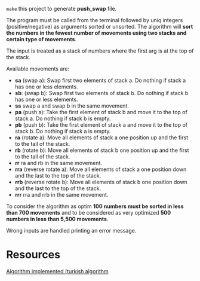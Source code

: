 `make` this project to generate **push_swap** file.

The program must be called from the terminal followed by uniq integers (positive/negative) as arguments sorted 
or unsorted. The algorithm will **sort the numbers in the fewest number of movements using two stacks and certain
type of movements**.

The input is treated as a stack of numbers where the first arg is at the top of the stack.

Available movements are:
- **sa** (swap a): Swap first two elements of stack a. Do nothing if stack a has one or less elements.
- **sb**: (swap b): Swap first two elements of stack b. Do nothing if stack b has one or less elements.
- **ss** swap a and swap b in the same movement.
- **pa** (push a): Take the first element of stack b and move it to the top of stack a. Do nothing if
stack b is empty.
- **pb** (push b): Take the first element of stack a and move it to the top of stack b. Do nothing if
stack a is empty.
- **ra** (rotate a): Move all elements of stack a one position up and the first to the tail of the stack.
- **rb** (rotate b): Move all elements of stack b one position up and the first to the tail of the stack.
- **rr** ra and rb in the same movement.
- **rra** (reverse rotate a): Move all elements of stack a one position down and the last to the top of the stack.
- **rrb** (reverse rotate b): Move all elements of stack b one position down and the last to the top of the stack.
- **rrr** rra and rrb in the same movement.

To consider the algorithm as optim **100 numbers must be sorted in less than 700 movements** and to be considered
as very optimized **500 numbers in less than 5,500 movements**.

Wrong inputs are handled printing an error message.

# Resources
[Algorithm implemented (turkish algorithm](https://medium.com/@ayogun/push-swap-c1f5d2d41e97)

